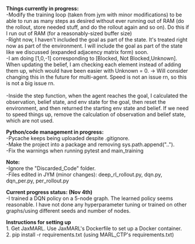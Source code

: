 **Things currently in progress:**
<br>-Modify the training loop (taken from jym with minor modifications) to be able to run as many steps as desired without ever running out of RAM (do the rollout, store needed stuff, and do the rollout again and so on). Do this if I run out of RAM (for a reasonably-sized buffer size)
<br>-Right now, I haven't included the goal as part of the state. It's treated right now as part of the environment. I will include the goal as part of the state like we discussed (expanded adjacency matrix form) soon.
<br>-I am doing [1,0,-1] corresponding to [Blocked, Not Blocked,Unknown]. When updating the belief, I am checking each element instead of adding them up, which would have been easier with Unknown = 0. -> Will consider changing this in the future for multi-agent. Speed is not an issue rn, so this is not a big issue rn.  
<br>-Inside the step function, when the agent reaches the goal, I calculated the observation, belief state, and env state for the goal, then reset the environment, and then returned the starting env state and belief. If we need to speed things up, remove the calculation of observation and belief state, which are not used. 

**Python/code management in progress:**
<br>-Pycache keeps being uploaded despite .gitignore. 
<br>-Make the project into a package and removing sys.path.append(".."). 
<br>-Fix the warnings when running pytest and main_training

**Note:**
<br>-Ignore the "Discarded_Code" folder. 
<br>-Files edited in JYM (minor changes): deep_rl_rollout.py, dqn.py, dqn_per.py, per_rollout.py

**Current progress status: (Nov 4th)**
<br>-I trained a DQN policy on a 5-node graph. The learned policy seems reasonable. I have not done any hyperparameter tuning or trained on other graphs/using different seeds and number of nodes.

**Instructions for setting up**
<br>1. Get JaxMARL. Use JaxMARL's Dockerfile to set up a Docker container. 
<br>2. pip install -r requirements.txt (using MARL_CTP's requirements.txt)




